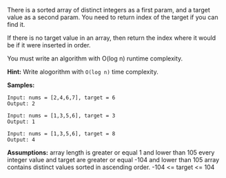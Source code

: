 There is a sorted array of distinct integers as a first param, and a target value as a second param. You need to return index of the target if you can find it.

If there is no target value in an array, then return the index where it would be if it were inserted in order.

You must write an algorithm with O(log n) runtime complexity.

**Hint:**
Write alogorithm with `O(log n)` time complexity.

**Samples:**
```
Input: nums = [2,4,6,7], target = 6
Output: 2
```
```
Input: nums = [1,3,5,6], target = 3
Output: 1
```
```
Input: nums = [1,3,5,6], target = 8
Output: 4
```
**Assumptions:**
array length is greater or equal 1 and lower than 105
every integer value and target are greater or equal -104 and lower than 105
array contains distinct values sorted in ascending order.
-104 <= target <= 104
